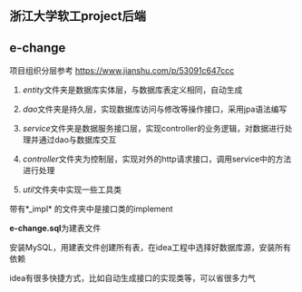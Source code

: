 ## 浙江大学软工project后端
## e-change

项目组织分层参考 https://www.jianshu.com/p/53091c647ccc

1. *entity*文件夹是数据库实体层，与数据库表定义相同，自动生成

2. *dao*文件夹是持久层，实现数据库访问与修改等操作接口，采用jpa语法编写

3. *service*文件夹是数据服务接口层，实现controller的业务逻辑，对数据进行处理并通过dao与数据库交互

4. *controller*文件夹为控制层，实现对外的http请求接口，调用service中的方法进行处理

5. *util*文件夹中实现一些工具类

带有*_impl* 的文件夹中是接口类的implement

**e-change.sql**为建表文件

安装MySQL，用建表文件创建所有表，在idea工程中选择好数据库源，安装所有依赖

idea有很多快捷方式，比如自动生成接口的实现类等，可以省很多力气